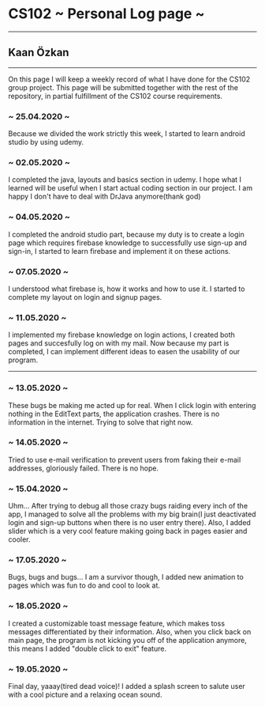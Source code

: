 # CS102 ~ Personal Log page ~
****
## Kaan Özkan
****

On this page I will keep a weekly record of what I have done for the CS102 group project. This page will be submitted together with the rest of the repository, in partial fulfillment of the CS102 course requirements.

### ~ 25.04.2020 ~
Because we divided the work strictly this week, I started to learn android studio by using udemy.

### ~ 02.05.2020 ~
I completed the java, layouts and basics section in udemy. I hope what I learned will be useful when I start actual coding section in our project.
I am happy I don't have to deal with DrJava anymore(thank god)

### ~ 04.05.2020 ~
I completed the android studio part, because my duty is to create a login page which requires firebase knowledge to successfully use sign-up and sign-in, I started to learn firebase and implement it on these actions.


### ~ 07.05.2020 ~
I understood what firebase is, how it works and how to use it. I started to complete my layout on login and signup pages.


### ~ 11.05.2020 ~
I implemented my firebase knowledge on login actions, I created both pages and succesfully log on with my mail. Now because my part is completed, I can implement different ideas to easen the usability of our program.
****

### ~ 13.05.2020 ~
These bugs be making me acted up for real. When I click login with entering nothing in the EditText parts, the application crashes. There is no information in the internet. Trying to solve that right now.

### ~ 14.05.2020 ~
Tried to use e-mail verification to prevent users from faking their e-mail addresses, gloriously failed. There is no hope.

### ~ 15.04.2020 ~
Uhm... After trying to debug all those crazy bugs raiding every inch of the app, I managed to solve all the problems with my big brain(I just deactivated login and sign-up buttons when there is no user entry there).
Also, I added slider which is a very cool feature making going back in pages easier and cooler.

### ~ 17.05.2020 ~
Bugs, bugs and bugs... I am a survivor though, I added new animation to pages which was fun to do and cool to look at.

### ~ 18.05.2020 ~
I created a customizable toast message feature, which makes toss messages differentiated by their information.
Also, when you click back on main page, the program is not kicking you off of the application anymore, this means I added "double click to exit" feature.

### ~ 19.05.2020 ~
Final day, yaaay(tired dead voice)! I added a splash screen to salute user with a cool picture and a relaxing ocean sound.
